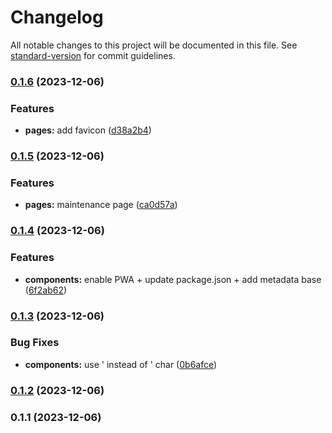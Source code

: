 # Changelog

All notable changes to this project will be documented in this file. See [standard-version](https://github.com/conventional-changelog/standard-version) for commit guidelines.

### [0.1.6](https://github.com/SBrendan/Oraltec/compare/v0.1.5...v0.1.6) (2023-12-06)


### Features

* **pages:** add favicon ([d38a2b4](https://github.com/SBrendan/Oraltec/commit/d38a2b4967ad6e93081cff93e8d263ca6043eb16))

### [0.1.5](https://github.com/SBrendan/Oraltec/compare/v0.1.4...v0.1.5) (2023-12-06)


### Features

* **pages:** maintenance page ([ca0d57a](https://github.com/SBrendan/Oraltec/commit/ca0d57a60a3728f5651f3141f02bcf864566160a))

### [0.1.4](https://github.com/SBrendan/Oraltec/compare/v0.1.3...v0.1.4) (2023-12-06)


### Features

* **components:** enable PWA + update package.json + add metadata base ([6f2ab62](https://github.com/SBrendan/Oraltec/commit/6f2ab62e168e19984c87fe4b79d7b9a97567cbfb))

### [0.1.3](https://github.com/SBrendan/Oraltec/compare/v0.1.2...v0.1.3) (2023-12-06)


### Bug Fixes

* **components:** use &apos; instead of ' char ([0b6afce](https://github.com/SBrendan/Oraltec/commit/0b6afce9b77a43c39cbaff49805c99fb1cfc946d))

### [0.1.2](https://github.com/SBrendan/Oraltec/compare/v0.1.1...v0.1.2) (2023-12-06)

### 0.1.1 (2023-12-06)
